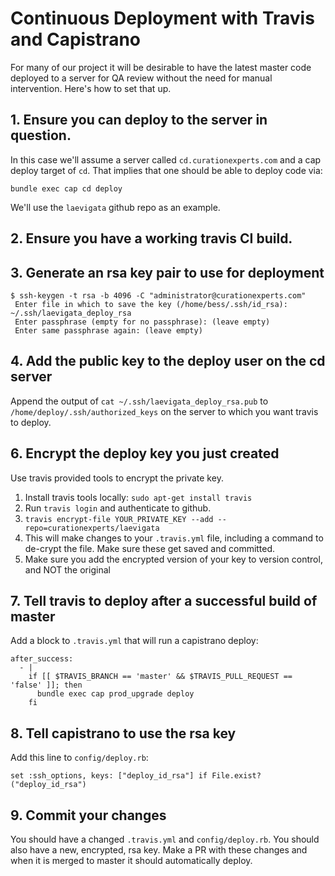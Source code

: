 # Continuous Deployment with Travis and Capistrano
For many of our project it will be desirable to have the latest master code deployed to a server for QA review without the need for manual intervention.
Here's how to set that up.

## 1. Ensure you can deploy to the server in question.
In this case we'll assume a server called `cd.curationexperts.com` and a cap
deploy target of `cd`. That implies that one should be able to deploy code via:
```
bundle exec cap cd deploy
```
We'll use the `laevigata` github repo as an example.

## 2. Ensure you have a working travis CI build.

## 3. Generate an rsa key pair to use for deployment
```
$ ssh-keygen -t rsa -b 4096 -C "administrator@curationexperts.com"
 Enter file in which to save the key (/home/bess/.ssh/id_rsa): ~/.ssh/laevigata_deploy_rsa
 Enter passphrase (empty for no passphrase): (leave empty)
 Enter same passphrase again: (leave empty)
```

## 4. Add the public key to the deploy user on the cd server
Append the output of `cat ~/.ssh/laevigata_deploy_rsa.pub` to `/home/deploy/.ssh/authorized_keys` on the server to which you want
travis to deploy.

## 6. Encrypt the deploy key you just created
Use travis provided tools to encrypt the private key.
1. Install travis tools locally: `sudo apt-get install travis`
1. Run `travis login` and authenticate to github.
1. `travis encrypt-file YOUR_PRIVATE_KEY --add --repo=curationexperts/laevigata`
1. This will make changes to your `.travis.yml` file, including a command to de-crypt the file. Make sure these get saved and committed.
1. Make sure you add the encrypted version of your key to version control, and NOT the original

## 7. Tell travis to deploy after a successful build of master
Add a block to `.travis.yml` that will run a capistrano deploy:
```
after_success:
  - |
    if [[ $TRAVIS_BRANCH == 'master' && $TRAVIS_PULL_REQUEST == 'false' ]]; then
      bundle exec cap prod_upgrade deploy
    fi
```

## 8. Tell capistrano to use the rsa key
Add this line to `config/deploy.rb`:
```
set :ssh_options, keys: ["deploy_id_rsa"] if File.exist?("deploy_id_rsa")
```

## 9. Commit your changes
You should have a changed `.travis.yml` and `config/deploy.rb`. You should also have a new, encrypted, rsa key. Make a PR with these changes and when it is merged to master it should automatically deploy.
